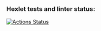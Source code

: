 ### Hexlet tests and linter status:
[![Actions Status](https://github.com/ArtemB91/java-project-lvl3/workflows/hexlet-check/badge.svg)](https://github.com/ArtemB91/java-project-lvl3/actions)